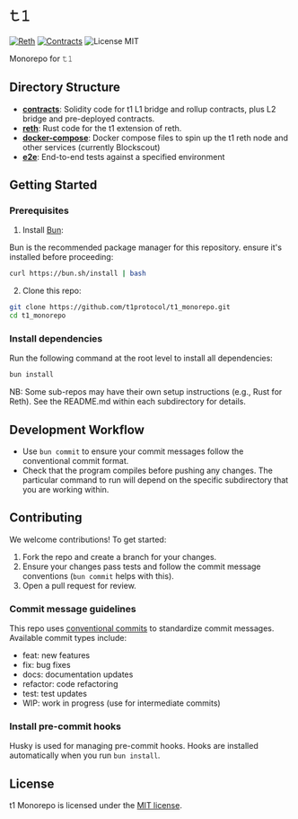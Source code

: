 # 𝚝𝟷
[![Reth](https://github.com/t1protocol/t1/actions/workflows/reth.yml/badge.svg?branch=develop)](https://github.com/t1protocol/t1/actions/workflows/reth.yml)
[![Contracts](https://github.com/t1protocol/t1/actions/workflows/contracts.yml/badge.svg?branch=develop)](https://github.com/t1protocol/t1/actions/workflows/contracts.yml)
![License MIT](https://img.shields.io/badge/license-MIT-green.svg)

Monorepo for 𝚝𝟷

## Directory Structure

- **[contracts](./contracts/)**: Solidity code for t1 L1 bridge and rollup contracts, plus L2 bridge and pre-deployed contracts.
- **[reth](./reth/)**: Rust code for the t1 extension of reth.
- **[docker-compose](./docker-compose/)**: Docker compose files to spin up the t1 reth node and other services (currently Blockscout)
- **[e2e](./e2e/)**: End-to-end tests against a specified environment

## Getting Started

### Prerequisites

1. Install [Bun](https://bun.sh/):

Bun is the recommended package manager for this repository. ensure it's installed before proceeding:

```bash
curl https://bun.sh/install | bash
```

2. Clone this repo:

```bash
git clone https://github.com/t1protocol/t1_monorepo.git
cd t1_monorepo
```

### Install dependencies

Run the following command at the root level to install all dependencies:

```bash
bun install
```

NB: Some sub-repos may have their own setup instructions (e.g., Rust for Reth). See the README.md within each subdirectory for details.

## Development Workflow

* Use `bun commit` to ensure your commit messages follow the conventional commit format.
* Check that the program compiles before pushing any changes. The particular command to run will depend on the specific subdirectory that you are working within.

## Contributing

We welcome contributions! To get started:

1. Fork the repo and create a branch for your changes.
2. Ensure your changes pass tests and follow the commit message conventions (`bun commit` helps with this).
3. Open a pull request for review.

### Commit message guidelines

This repo uses [conventional commits](https://www.conventionalcommits.org/en/v1.0.0/) to standardize commit messages. Available commit types include:

* feat: new features
* fix: bug fixes
* docs: documentation updates
* refactor: code refactoring
* test: test updates
* WIP: work in progress (use for intermediate commits)

### Install pre-commit hooks

Husky is used for managing pre-commit hooks. Hooks are installed automatically when you run `bun install`.

## License

t1 Monorepo is licensed under the [MIT license](./LICENSE).
